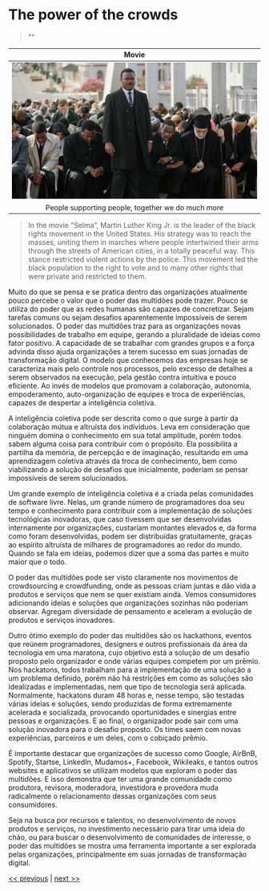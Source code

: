 # The power of the crowds

>""

| Movie |
| :---: |
|![](../../images/the_power_of_the_crowds.png)|
|People supporting people, together we do much more|

>In the movie “Selma”, Martin Luther King Jr. is the leader of the black rights movement in the United States. His strategy was to reach the masses, uniting them in marches where people intertwined their arms through the streets of American cities, in a totally peaceful way. This stance restricted violent actions by the police. This movement led the black population to the right to vote and to many other rights that were private and restricted to them.

Muito do que se pensa e se pratica dentro das organizações atualmente pouco percebe o valor que o poder das multidões pode trazer. Pouco se utiliza do poder que as redes humanas são capazes de concretizar. Sejam tarefas comuns ou sejam desafios aparentemente impossíveis de serem solucionados. O poder das multidões traz para as organizações novas possibilidades de trabalho em equipe, gerando a pluralidade de ideias como fator positivo. A capacidade de se trabalhar com grandes grupos e a força advinda disso ajuda organizações a terem sucesso em suas jornadas de transformação digital. O modelo que conhecemos das empresas hoje se caracteriza mais pelo controle nos processos, pelo excesso de detalhes a serem observados na execução, pela gestão contra intuitiva e pouco eficiente. Ao invés de modelos que promovam a colaboração, autonomia, empoderamento, auto-organização de equipes e troca de experiências, capazes de despertar a inteligência coletiva.

A inteligência coletiva pode ser descrita como o que surge à partir da colaboração mútua e altruísta dos indivíduos. Leva em consideração que ninguém domina o conhecimento em sua total amplitude, porém todos sabem alguma coisa para contribuir com o propósito. Ela possibilita a partilha da memória, de percepção e de imaginação, resultando em uma aprendizagem coletiva através da troca de conhecimento, bem como viabilizando a solução de desafios que inicialmente, poderiam se pensar impossíveis de serem solucionados.

Um grande exemplo de inteligência coletiva é a criada pelas comunidades de software livre. Nelas, um grande número de programadores doa seu tempo e conhecimento para contribuir com a implementação de soluções tecnológicas inovadoras, que caso tivessem que ser desenvolvidas internamente por organizações, custariam montantes elevados e, da forma como foram desenvolvidas, podem ser distribuídas gratuitamente, graças ao espírito altruísta de milhares de programadores ao redor do mundo. Quando se fala em ideias, podemos dizer que a soma das partes e muito maior que o todo.

O poder das multidões pode ser visto claramente nos movimentos de crowdsourcing e crowdfunding, onde as pessoas criam juntas e dão vida a produtos e serviços que nem se quer existiam ainda. Vemos consumidores adicionando ideias e soluções que organizações sozinhas não poderiam observar. Agregam diversidade de pensamento e aceleram a evolução de produtos e serviços inovadores.

Outro ótimo exemplo do poder das multidões são os hackathons, eventos que reúnem programadores, designers e outros profissionais da área da tecnologia em uma maratona, cujo objetivo está a solução de um desafio proposto pelo organizador e onde várias equipes competem por um prêmio. Nos hackatons, todos trabalham para a implementação de uma solução a um problema definido, porém não há restrições em como as soluções são idealizadas e implementadas, nem que tipo de tecnologia será aplicada. Normalmente, hackatons duram 48 horas e, nesse tempo, são testadas várias ideias e soluções, sendo produzidas de forma extremamente acelerada e socializada, provocando oportunidades e sinergias entre pessoas e organizações. E ao final, o organizador pode sair com uma solução inovadora para o desafio proposto. Os times saem com novas experiências, parceiros e um deles, com o cobiçado prêmio.

É importante destacar que organizações de sucesso como Google, AirBnB, Spotify, Startse, LinkedIn, Mudamos+, Facebook, Wikileaks, e tantos outros websites e aplicativos se utilizam modelos que exploram o poder das multidões. E isso demonstra que ter uma grande comunidade como produtora, revisora, moderadora, investidora e provedora muda radicalmente o relacionamento dessas organizações com seus consumidores.

Seja na busca por recursos e talentos, no desenvolvimento de novos produtos e serviços, no investimento necessário para tirar uma ideia do chão, ou para buscar o desenvolvimento de comunidades de interesse, o poder das multidões se mostra uma ferramenta importante a ser explorada pelas organizações, principalmente em suas jornadas de transformação digital.

[<< previous](1-history_of_heroes.md) | [next >>](3-managing_for_results.md)


